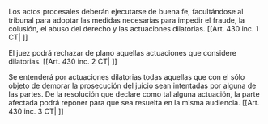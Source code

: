 Los actos procesales deberán ejecutarse de buena fe, facultándose al tribunal para adoptar las medidas necesarias para impedir el fraude, la colusión, el abuso del derecho y las actuaciones dilatorias. [[Art. 430 inc. 1 CT| ]]

El juez podrá rechazar de plano aquellas actuaciones que considere dilatorias. [[Art. 430 inc. 2 CT| ]]

Se entenderá por actuaciones dilatorias todas aquellas que con el sólo objeto de demorar la prosecución del juicio sean intentadas por alguna de las partes. De la resolución que declare como tal alguna actuación, la parte afectada podrá reponer para que sea resuelta en la misma audiencia. [[Art. 430 inc. 3 CT| ]]